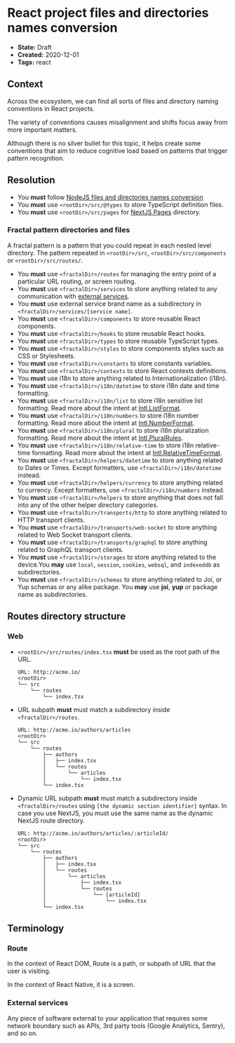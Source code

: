 # React project files and directories names conversion

* **State:** Draft
* **Created:** 2020-12-01
* **Tags:** react

## Context

Across the ecosystem, we can find all sorts of files and directory naming
conventions in React projects.

The variety of conventions causes misalignment and shifts focus away from more important
matters.

Although there is no silver bullet for this topic, it helps create some
conventions that aim to reduce cognitive load based on patterns that trigger
pattern recognition.

## Resolution

* You **must** follow [NodeJS files and directories names conversion](./../3122196229/README.md)
* You **must** use `<rootDir>/src/@types` to store TypeScript definition files.
* You **must** use `<rootDir>/src/pages` for [NextJS Pages](https://nextjs.org/docs/basic-features/pages)
  directory.

### Fractal pattern directories and files

A fractal pattern is a pattern that you could repeat in each nested level
directory. The pattern repeated in `<rootDir>/src`, `<rootDir>/src/components`
or `<rootDir>/src/routes/`.

* You **must** use `<fractalDir>/routes` for managing the entry point of a
  particular URL routing, or screen routing.
* You **must** use `<fractalDir>/services` to store anything
  related to any communication with [external services](#external-services).
* You **must** use external service brand name as a subdirectory in
  `<fractalDir>/services/[service name]`.
* You **must** use `<fractalDir>/components` to store reusable React
  components.
* You **must** use `<fractalDir>/hooks` to store reusable React
  hooks.
* You **must** use `<fractalDir>/types` to store reusable TypeScript types.
* You **must** use `<fractalDir>/styles` to store components styles such as
  CSS or Stylesheets.
* You **must** use `<fractalDir>/constants` to store constants variables.
* You **must** use `<fractalDir>/contexts` to store React contexts definitions.
* You **must** use i18n to store anything related to
  Internationalization (i18n).
* You **must** use `<fractalDir>/i18n/datetime` to store i18n date
  and time formatting.
* You **must** use `<fractalDir>/i18n/list` to store i18n sensitive
  list formatting. Read more about the intent at [Intl.ListFormat](https://developer.mozilla.org/en-US/docs/Web/JavaScript/Reference/Global_Objects/Intl/ListFormat).
* You **must** use `<fractalDir>/i18n/numbers` to store i18n number
  formatting. Read more about the intent at [Intl.NumberFormat](https://developer.mozilla.org/en-US/docs/Web/JavaScript/Reference/Global_Objects/Intl/NumberFormat).
* You **must** use `<fractalDir>/i18n/plural` to store i18n
  pluralization formatting. Read more about the intent at [Intl.PluralRules](https://developer.mozilla.org/en-US/docs/Web/JavaScript/Reference/Global_Objects/Intl/PluralRules).
* You **must** use `<fractalDir>/i18n/relative-time` to store i18n
  relative-time formatting. Read more about the intent at [Intl.RelativeTimeFormat](https://developer.mozilla.org/en-US/docs/Web/JavaScript/Reference/Global_Objects/Intl/RelativeTimeFormat).
* You **must** use `<fractalDir>/helpers/datetime` to store anything related
  to Dates or Times. Except formatters, use `<fractalDir>/i18n/datetime`
  instead.
* You **must** use `<fractalDir>/helpers/currency` to store anything related
  to currency. Except formatters, use `<fractalDir>/i18n/numbers`
  instead.
* You **must** use `<fractalDir>/helpers` to store anything that does not
  fall into any of the other helper directory categories.
* You **must** use `<fractalDir>/transports/http` to store anything
  related to HTTP transport clients.
* You **must** use `<fractalDir>/transports/web-socket` to store
  anything related to Web Socket transport clients.
* You **must** use `<fractalDir>/transports/graphql` to store
  anything related to GraphQL transport clients.
* You **must** use `<fractalDir>/storages` to store anything related to the
  device.You **may** use `local`, `session`, `cookies`, `websql`, and
  `indexeddb` as subdirectories.
* You **must** use `<fractalDir>/schemas` to store anything related to Joi, or
  Yup schemas or any alike package. You **may** use **joi**, **yup** or package
  name as subdirectories.

## Routes directory structure

### Web

* `<rootDir>/src/routes/index.tsx` **must** be used as the root path
  of the URL.

  ```text
  URL: http://acme.io/
  <rootDir>
  └── src
      └── routes
          └── index.tsx
  ```

* URL subpath **must** must match a subdirectory inside `<fractalDir>/routes`.

  ```text
  URL: http://acme.io/authors/articles
  <rootDir>
  └── src
      └── routes
          ├── authors
          │   ├── index.tsx
          │   └── routes
          │       └── articles
          │           └── index.tsx
          └── index.tsx
  ```

* Dynamic URL subpath **must** must match a subdirectory inside
  `<fractalDir>/routes` using `[the dynamic section identifier]` syntax. In case
  you use NextJS, you must use the same name as the dynamic NextJS route
  directory.

  ```text
  URL: http://acme.io/authors/articles/:articleId/
  <rootDir>
  └── src
      └── routes
          ├── authors
          │   ├── index.tsx
          │   └── routes
          │       └── articles
          │           ├── index.tsx
          │           └── routes
          │               └── [articleId]
          │                   └── index.tsx
          └── index.tsx
  ```

## Terminology

### Route

In the context of React DOM, Route is a path, or subpath of URL that the user
is visiting.

In the context of React Native, it is a screen.

### External services

Any piece of software external to your application that requires some network
boundary such as APIs, 3rd party tools (Google Analytics, Sentry), and so on.
